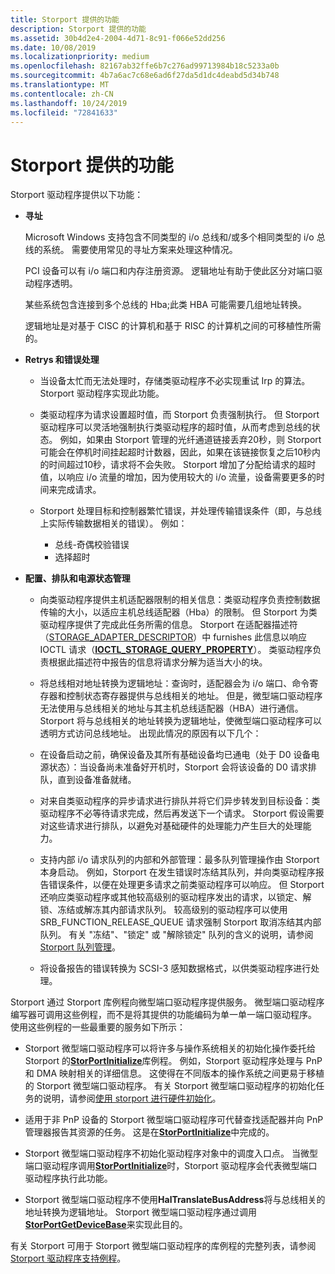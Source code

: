 ```yaml
---
title: Storport 提供的功能
description: Storport 提供的功能
ms.assetid: 30b4d2e4-2004-4d71-8c91-f066e52dd256
ms.date: 10/08/2019
ms.localizationpriority: medium
ms.openlocfilehash: 82167ab32ffe6b7c276ad99713984b18c5233a0b
ms.sourcegitcommit: 4b7a6ac7c68e6ad6f27da5d1dc4deabd5d34b748
ms.translationtype: MT
ms.contentlocale: zh-CN
ms.lasthandoff: 10/24/2019
ms.locfileid: "72841633"
---
```

# <a name="capabilities-provided-by-storport"></a>Storport 提供的功能

Storport 驱动程序提供以下功能：

- **寻址**

  Microsoft Windows 支持包含不同类型的 i/o 总线和/或多个相同类型的 i/o 总线的系统。 需要使用常见的寻址方案来处理这种情况。

  PCI 设备可以有 i/o 端口和内存注册资源。 逻辑地址有助于使此区分对端口驱动程序透明。

  某些系统包含连接到多个总线的 Hba;此类 HBA 可能需要几组地址转换。

  逻辑地址是对基于 CISC 的计算机和基于 RISC 的计算机之间的可移植性所需的。

- **Retrys 和错误处理**

  - 当设备太忙而无法处理时，存储类驱动程序不必实现重试 Irp 的算法。 Storport 驱动程序实现此功能。

  - 类驱动程序为请求设置超时值，而 Storport 负责强制执行。 但 Storport 驱动程序可以灵活地强制执行类驱动程序的超时值，从而考虑到总线的状态。 例如，如果由 Storport 管理的光纤通道链接丢弃20秒，则 Storport 可能会在停机时间挂起超时计数器，因此，如果在该链接恢复之后10秒内的时间超过10秒，请求将不会失败。 Storport 增加了分配给请求的超时值，以响应 i/o 流量的增加，因为使用较大的 i/o 流量，设备需要更多的时间来完成请求。

  - Storport 处理目标和控制器繁忙错误，并处理传输错误条件（即，与总线上实际传输数据相关的错误）。 例如：
    - 总线-奇偶校验错误
    - 选择超时

- **配置、排队和电源状态管理**

  - 向类驱动程序提供主机适配器限制的相关信息：类驱动程序负责控制数据传输的大小，以适应主机总线适配器（Hba）的限制。 但 Storport 为类驱动程序提供了完成此任务所需的信息。 Storport 在适配器描述符（[STORAGE_ADAPTER_DESCRIPTOR](https://docs.microsoft.com/windows-hardware/drivers/ddi/ntddstor/ns-ntddstor-_storage_adapter_descriptor)）中 furnishes 此信息以响应 IOCTL 请求（[**IOCTL_STORAGE_QUERY_PROPERTY**](https://docs.microsoft.com/windows-hardware/drivers/ddi/ntddstor/ni-ntddstor-ioctl_storage_query_property)）。 类驱动程序负责根据此描述符中报告的信息将请求分解为适当大小的块。

  - 将总线相对地址转换为逻辑地址：查询时，适配器会为 i/o 端口、命令寄存器和控制状态寄存器提供与总线相关的地址。 但是，微型端口驱动程序无法使用与总线相关的地址与其主机总线适配器（HBA）进行通信。 Storport 将与总线相关的地址转换为逻辑地址，使微型端口驱动程序可以透明方式访问总线地址。 出现此情况的原因有以下几个：

  - 在设备启动之前，确保设备及其所有基础设备均已通电（处于 D0 设备电源状态）：当设备尚未准备好开机时，Storport 会将该设备的 D0 请求排队，直到设备准备就绪。

  - 对来自类驱动程序的异步请求进行排队并将它们异步转发到目标设备：类驱动程序不必等待请求完成，然后再发送下一个请求。 Storport 假设需要对这些请求进行排队，以避免对基础硬件的处理能力产生巨大的处理能力。

  - 支持内部 i/o 请求队列的内部和外部管理：最多队列管理操作由 Storport 本身启动。 例如，Storport 在发生错误时冻结其队列，并向类驱动程序报告错误条件，以便在处理更多请求之前类驱动程序可以响应。 但 Storport 还响应类驱动程序或其他较高级别的驱动程序发出的请求，以锁定、解锁、冻结或解冻其内部请求队列。 较高级别的驱动程序可以使用 SRB_FUNCTION_RELEASE_QUEUE 请求强制 Storport 取消冻结其内部队列。 有关 "冻结"、"锁定" 或 "解除锁定" 队列的含义的说明，请参阅[Storport 队列管理](storport-queue-management.md)。

  - 将设备报告的错误转换为 SCSI-3 感知数据格式，以供类驱动程序进行处理。

Storport 通过 Storport 库例程向微型端口驱动程序提供服务。 微型端口驱动程序编写器可调用这些例程，而不是将其提供的功能编码为单一单一端口驱动程序。 使用这些例程的一些最重要的服务如下所示：

- Storport 微型端口驱动程序可以将许多与操作系统相关的初始化操作委托给 Storport 的[**StorPortInitialize**](https://docs.microsoft.com/windows-hardware/drivers/ddi/storport/nf-storport-storportinitialize)库例程。 例如，Storport 驱动程序处理与 PnP 和 DMA 映射相关的详细信息。 这使得在不同版本的操作系统之间更易于移植的 Storport 微型端口驱动程序。 有关 Storport 微型端口驱动程序的初始化任务的说明，请参阅[使用 storport 进行硬件初始化](hardware-initialization-with-storport.md)。

- 适用于非 PnP 设备的 Storport 微型端口驱动程序可代替查找适配器并向 PnP 管理器报告其资源的任务。 这是在[**StorPortInitialize**](https://docs.microsoft.com/windows-hardware/drivers/ddi/storport/nf-storport-storportinitialize)中完成的。

- Storport 微型端口驱动程序不初始化驱动程序对象中的调度入口点。 当微型端口驱动程序调用[**StorPortInitialize**](https://docs.microsoft.com/windows-hardware/drivers/ddi/storport/nf-storport-storportinitialize)时，Storport 驱动程序会代表微型端口驱动程序执行此功能。

- Storport 微型端口驱动程序不使用**HalTranslateBusAddress**将与总线相关的地址转换为逻辑地址。 Storport 微型端口驱动程序通过调用[**StorPortGetDeviceBase**](https://docs.microsoft.com/windows-hardware/drivers/ddi/storport/nf-storport-storportgetdevicebase)来实现此目的。

有关 Storport 可用于 Storport 微型端口驱动程序的库例程的完整列表，请参阅[Storport 驱动程序支持例程](storport-driver-support-routines.md)。
